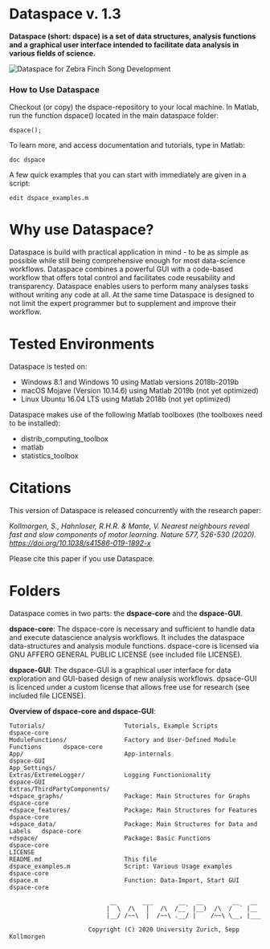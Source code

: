 # Dataspace v. 1.3

**Dataspace (short: dspace) is a set of data structures, analysis functions and 
a graphical user interface intended to facilitate data analysis in various 
fields of science.**

![Dataspace for Zebra Finch Song Development](https://raw.githubusercontent.com/skollmor/dspace/trunk/App/docs/+dspace/+resources/+images/FullApp.png)

### How to Use Dataspace
Checkout (or copy) the dspace-repository to your local machine. In Matlab, run the function 
dspace() located in the main dataspace folder:
```
dspace();
```

To learn more, and access documentation and tutorials, type in Matlab:
``` 
doc dspace
```

A few quick examples that you can start with immediately are given in a script:
```
edit dspace_examples.m
```

# Why use Dataspace?
Dataspace is build with practical application in mind - to be as simple as possible 
while still being comprehensive enough for most data-science workflows. Dataspace 
combines a powerful GUI with a code-based workflow that offers total control and facilitates 
code reusability and transparency. Dataspace enables users to perform many analyses tasks
without writing any code at all. At the same time Dataspace is designed to not limit the expert 
programmer but to supplement and improve their workflow.

# Tested Environments
Dataspace is tested on: 
- Windows 8.1 and Windows 10 using Matlab versions 2018b-2019b
- macOS Mojave (Version 10.14.6) using Matlab 2019b (not yet optimized)
- Linux Ubuntu 16.04 LTS using Matlab 2018b (not yet optimized)

Dataspace makes use of the following Matlab toolboxes (the toolboxes need to be installed):
- distrib_computing_toolbox
- matlab
- statistics_toolbox

# Citations
This version of Dataspace is released concurrently with the research paper:

*Kollmorgen, S., Hahnloser, R.H.R. & Mante, V. Nearest neighbours reveal fast and slow components of motor learning. Nature 577, 526-530 (2020). https://doi.org/10.1038/s41586-019-1892-x*

Please cite this paper if you use Dataspace.

# Folders
Dataspace comes in two parts: the **dspace-core** and the **dspace-GUI**. 

**dspace-core**: The dspace-core is necessary and sufficient to handle data and 
execute datascience analysis workflows. It includes the dataspace 
data-structures and analysis module functions. dspace-core is 
licensed via GNU AFFERO GENERAL PUBLIC LICENSE (see included file LICENSE).

**dspace-GUI**: The dspace-GUI is a graphical user interface for data exploration and GUI-based 
design of new analysis workflows. dpsace-GUI is licenced under a custom license 
that allows free use for research (see included file LICENSE).

**Overview of dspace-core and dspace-GUI**:
```
Tutorials/                      Tutorials, Example Scripts                     dspace-core
ModuleFunctions/                Factory and User-Defined Module Functions      dspace-core
App/                            App-internals                                  dspace-GUI
App_Settings/
Extras/ExtremeLogger/           Logging Functionionality                       dspace-GUI
Extras/ThirdPartyComponents/               
+dspace_graphs/                 Package: Main Structures for Graphs            dspace-core
+dspace_features/               Package: Main Structures for Features          dspace-core
+dspace_data/                   Package: Main Structures for Data and Labels   dspace-core
+dspace/                        Package: Basic Functions                       dspace-core
LICENSE                         
README.md                       This file                                       
dspace_examples.m               Script: Various Usage examples                 dspace-core
dspace.m                        Function: Data-Import, Start GUI               dspace-core

                            __       ___       __   __        __   __
                           |  \  /\   |   /\  /__` |__)  /\  /  ` |__
                           |__/ /~~\  |  /~~\ .__/ |    /~~\ \__, |___

                      Copyright (C) 2020 University Zurich, Sepp Kollmorgen 
```
